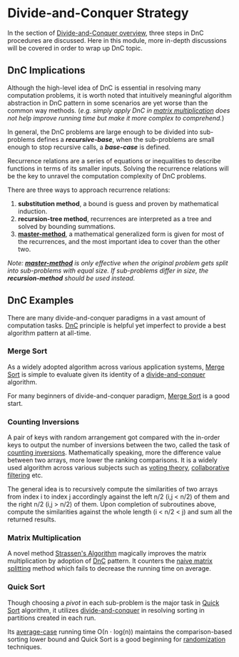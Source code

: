 # Divide-and-Conquer Strategy

In the section of [Divide-and-Conquer overview](overview.md), three steps in DnC procedures are discussed. Here in this module, more in-depth discussions will be covered in order to wrap up DnC topic.

## DnC Implications

Although the high-level idea of DnC is essential in resolving many computation problems, it is worth noted that intuitively meaningful algorithm abstraction in DnC pattern in some scenarios are yet worse than the common way methods. (_e.g. simply apply DnC in [matrix multiplication](multiplication.md#matrix-multiplication) does not help improve running time but make it more complex to comprehend._)

In general, the DnC problems are large enough to be divided into sub-problems defines a _**recursive-base**_, when the sub-problems are small enough to stop recursive calls, a _**base-case**_ is defined.

Recurrence relations are a series of equations or inequalities to describe functions in terms of its smaller inputs. Solving the recurrence relations will be the key to unravel the computation complexity of DnC problems.

There are three ways to approach recurrence relations:
1. **substitution method**, a bound is guess and proven by mathematical induction.
2. **recursion-tree method**, recurrences are interpreted as a tree and solved by bounding summations.
3. [**master-method**][master], a mathematical generalized form is given for most of the recurrences, and the most important idea to cover than the other two.

_Note: [**master-method**][master] is only effective when the original problem gets split into sub-problems with equal size. If sub-problems differ in size, the **recursion-method** should be used instead._

[master]: master-method.md

## DnC Examples

There are many divide-and-conquer paradigms in a vast amount of computation tasks. [DnC][DnC] principle is helpful yet imperfect to provide a best algorithm pattern at all-time.

### Merge Sort

As a widely adopted algorithm across various application systems, [Merge Sort](../sorting/merge-sort.md) is simple to evaluate given its identity of a [divide-and-conquer](../overview.md) algorithm.

For many beginners of divide-and-conquer paradigm, [Merge Sort](../sorting/merge-sort.md) is a good start.

### Counting Inversions

A pair of keys with random arrangement got compared with the in-order keys to output the number of inversions between the two, called the task of [counting inversions](#counting-inversions). Mathematically speaking, more the difference value between two arrays, more lower the ranking comparisons. It is a widely used algorithm across various subjects such as [voting theory](https://www.princeton.edu/~cuff/voting/theory.html), [collaborative filtering](https://en.wikipedia.org/wiki/Collaborative_filtering) etc.

The general idea is to recursively compute the similarities of two arrays from index &iukcy; to index &jsercy; accordingly against the left n/2 (&iukcy;,&jsercy; < n/2) of them and the right n/2 (&iukcy;,&jsercy; > n/2) of them. Upon completion of subroutines above, compute the similarities against the whole length (&iukcy; < n/2 < &jsercy;) and sum all the returned results.

### Matrix Multiplication

A novel method [Strassen's Algorithm](multiplication.md) magically improves the matrix multiplication by adoption of [DnC][DnC] pattern. It counters the [naive matrix splitting](multiplication.md) method which fails to decrease the running time on average.

### Quick Sort

Though choosing a _pivot_ in each sub-problem is the major task in [Quick Sort](../sorting/quick-sort.md) algorithm, it utilizes [divide-and-conquer](DnC) in resolving sorting in partitions created in each run.

Its [average-case](../asymptotic-analysis.md) running time &Omicron;(n &sdot; log(n)) maintains the comparison-based sorting lower bound and Quick Sort is a good beginning for [randomization](../randomization/overview.md) techniques.

[DnC]: overview.md
